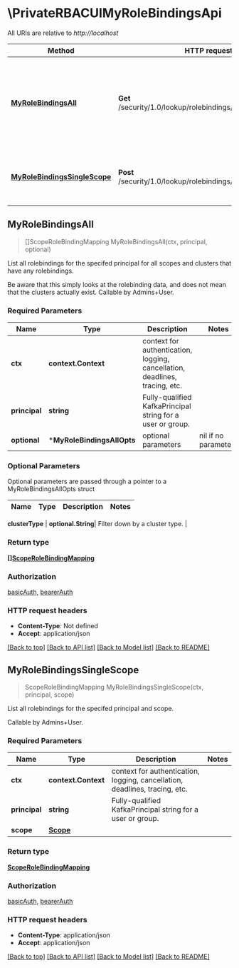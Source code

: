 # \PrivateRBACUIMyRoleBindingsApi

All URIs are relative to *http://localhost*

Method | HTTP request | Description
------------- | ------------- | -------------
[**MyRoleBindingsAll**](PrivateRBACUIMyRoleBindingsApi.md#MyRoleBindingsAll) | **Get** /security/1.0/lookup/rolebindings/principal/{principal} | List all rolebindings for the specifed principal for all scopes and clusters that have any rolebindings.
[**MyRoleBindingsSingleScope**](PrivateRBACUIMyRoleBindingsApi.md#MyRoleBindingsSingleScope) | **Post** /security/1.0/lookup/rolebindings/principal/{principal} | List all rolebindings for the specifed principal and scope.



## MyRoleBindingsAll

> []ScopeRoleBindingMapping MyRoleBindingsAll(ctx, principal, optional)

List all rolebindings for the specifed principal for all scopes and clusters that have any rolebindings.

Be aware that this simply looks at the rolebinding data, and does not mean that the clusters actually exist.  Callable by Admins+User. 

### Required Parameters


Name | Type | Description  | Notes
------------- | ------------- | ------------- | -------------
**ctx** | **context.Context** | context for authentication, logging, cancellation, deadlines, tracing, etc.
**principal** | **string**| Fully-qualified KafkaPrincipal string for a user or group. | 
 **optional** | ***MyRoleBindingsAllOpts** | optional parameters | nil if no parameters

### Optional Parameters

Optional parameters are passed through a pointer to a MyRoleBindingsAllOpts struct


Name | Type | Description  | Notes
------------- | ------------- | ------------- | -------------

 **clusterType** | **optional.String**| Filter down by a cluster type. | 

### Return type

[**[]ScopeRoleBindingMapping**](ScopeRoleBindingMapping.md)

### Authorization

[basicAuth](../README.md#basicAuth), [bearerAuth](../README.md#bearerAuth)

### HTTP request headers

- **Content-Type**: Not defined
- **Accept**: application/json

[[Back to top]](#) [[Back to API list]](../README.md#documentation-for-api-endpoints)
[[Back to Model list]](../README.md#documentation-for-models)
[[Back to README]](../README.md)


## MyRoleBindingsSingleScope

> ScopeRoleBindingMapping MyRoleBindingsSingleScope(ctx, principal, scope)

List all rolebindings for the specifed principal and scope.

Callable by Admins+User.

### Required Parameters


Name | Type | Description  | Notes
------------- | ------------- | ------------- | -------------
**ctx** | **context.Context** | context for authentication, logging, cancellation, deadlines, tracing, etc.
**principal** | **string**| Fully-qualified KafkaPrincipal string for a user or group. | 
**scope** | [**Scope**](Scope.md)|  | 

### Return type

[**ScopeRoleBindingMapping**](ScopeRoleBindingMapping.md)

### Authorization

[basicAuth](../README.md#basicAuth), [bearerAuth](../README.md#bearerAuth)

### HTTP request headers

- **Content-Type**: application/json
- **Accept**: application/json

[[Back to top]](#) [[Back to API list]](../README.md#documentation-for-api-endpoints)
[[Back to Model list]](../README.md#documentation-for-models)
[[Back to README]](../README.md)

